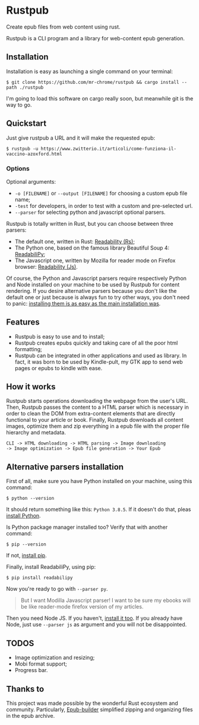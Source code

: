 # Rustpub
Create epub files from web content using rust.

Rustpub is a CLI program and a library for web-content epub generation.

## Installation
Installation is easy as launching a single command on your terminal:

```
$ git clone https://github.com/mr-chrome/rustpub && cargo install --path ./rustpub
```

I'm going to load this software on cargo really soon, but meanwhile git is the
way to go.

## Quickstart

Just give rustpub a URL and it will make the requested epub:

```
$ rustpub -u https://www.zwitterio.it/articoli/come-funziona-il-vaccino-azoxford.html
```

### Options

Optional arguments:
- `-o [FILENAME]` or `--output [FILENAME]` for choosing a custom epub file name;
- `-test` for developers, in order to test with a custom and pre-selected url.
- `--parser` for selecting python and javascript optional parsers.

Rustpub is totally written in Rust, but you can choose between three parsers:
- The default one, written in Rust: [Readability (Rs)](https://github.com/kumabook/readability);
- The Python one, based on the famous library Beautiful Soup 4: [ReadabiliPy](https://github.com/alan-turing-institute/ReadabiliPy);
- The Javascript one, written by Mozilla for reader mode on Firefox browser: [Readability (Js)](https://github.com/mozilla/readability).

Of course, the Python and Javascript parsers require respectively Python and Node
installed on your machine to be used by Rustpub for content rendering.
If you desire alternative parsers because you don't like the default one or
just because is always fun to try other ways, you don't need to panic:
[installing them is as easy as the main installation was](#alternative-parsers-installation).

## Features
- Rustpub is easy to use and to install;
- Rustpub creates epubs quickly and taking care of all the poor html formatting;
- Rustpub can be integrated in other applications and used as library. In fact,
it was born to be used by Kindle-pult, my GTK app to send web pages or epubs to
kindle with ease.

## How it works

Rustpub starts operations downloading the webpage from the user's URL. Then,
Rustpub passes the content to a HTML parser which is necessary in order to
clean the DOM from extra-content elements that are directly functional to your
article or book. Finally, Rustpub downloads all content images, optimize them
and zip everything in a epub file with the proper file hierarchy and metadata.

```
CLI -> HTML downloading -> HTML parsing -> Image downloading
-> Image optimization -> Epub file generation -> Your Epub 
```

## Alternative parsers installation
First of all, make sure you have Python installed on your machine, using this
command:
```
$ python --version
```

It should return something like this: `Python 3.8.5`. If it doesn't do that,
pleas [install Python](https://www.python.org/downloads/).

Is Python package manager installed too? Verify that with another command:
```
$ pip --version
```

If not, [install pip](https://pip.pypa.io/en/stable/installing/).

Finally, install ReadabiliPy, using pip:

```
$ pip install readabilipy
```

Now you're ready to go with `--parser py`.

> But I want Modilla Javascript parser! I want to be sure my ebooks will be like
reader-mode firefox version of my articles.

Then you need Node JS. If you haven't, [install it too](https://nodejs.org/).
If you already have Node, just use `--parser js` as argument and you will not
be disappointed.

## TODOS
- Image optimization and resizing;
- Mobi format support;
- Progress bar.

## Thanks to
This project was made possible by the wonderful Rust ecosystem and community.
Particularly, [Epub-builder](https://github.com/lise-henry/epub-builder) simplified
zipping and organizing files in the epub archive.
